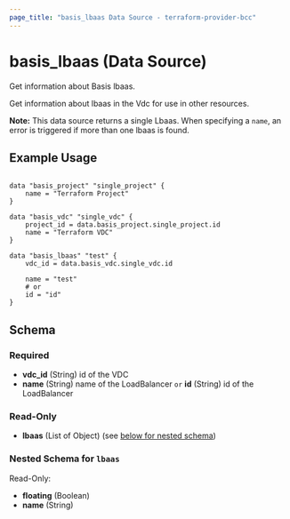 ```yaml
---
page_title: "basis_lbaas Data Source - terraform-provider-bcc"
---
```

# basis_lbaas (Data Source)

Get information about Basis lbaas.

Get information about lbaas in the Vdc for use in other resources.

**Note:** This data source returns a single Lbaas. When specifying a `name`, an
error is triggered if more than one lbaas is found.

## Example Usage

```hcl

data "basis_project" "single_project" {
    name = "Terraform Project"
}

data "basis_vdc" "single_vdc" {
    project_id = data.basis_project.single_project.id
    name = "Terraform VDC"
}

data "basis_lbaas" "test" {
    vdc_id = data.basis_vdc.single_vdc.id
    
    name = "test"
    # or
    id = "id"
}

```

## Schema

### Required

- **vdc_id** (String) id of the VDC
- **name** (String) name of the LoadBalancer `or` **id** (String) id of the LoadBalancer

### Read-Only

- **lbaas** (List of Object) (see [below for nested schema](#nestedatt--lbaas))

<a id="nestedatt--lbaas"></a>
### Nested Schema for `lbaas`

Read-Only:

- **floating** (Boolean)
- **name** (String)
